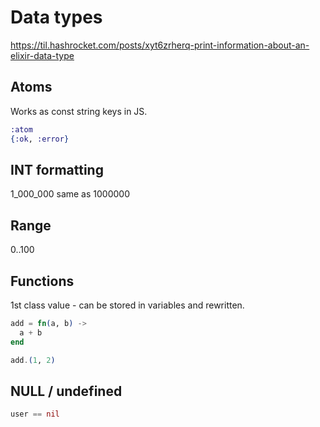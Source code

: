# Data types

https://til.hashrocket.com/posts/xyt6zrherq-print-information-about-an-elixir-data-type

## Atoms

Works as const string keys in JS.

```ex
:atom
{:ok, :error}
```

## INT formatting

1_000_000 same as 1000000

## Range

0..100

## Functions

1st class value - can be stored in variables and rewritten.

```ex
add = fn(a, b) ->
  a + b
end

add.(1, 2)
```
## NULL / undefined

```ex
user == nil
```
